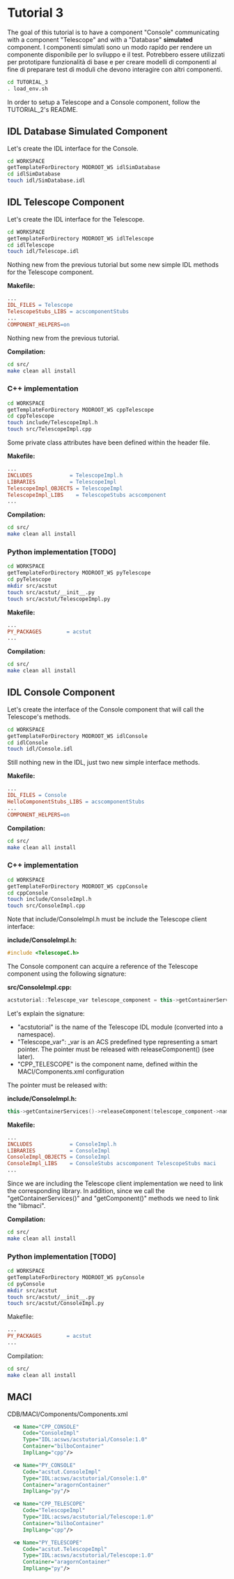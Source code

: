 # Tutorial 3
The goal of this tutorial is to have a component "Console" communicating with a component "Telescope" and with a "Database" **simulated** component. I componenti simulati sono un modo rapido per rendere un componente disponibile per lo sviluppo e il test. Potrebbero essere utilizzati per prototipare funzionalità di base e per creare modelli di componenti al fine di preparare test di moduli che devono interagire con altri componenti.
```bash
cd TUTORIAL_3
. load_env.sh
```
In order to setup a Telescope and a Console component, follow the TUTORIAL_2's README.

## IDL Database Simulated Component
Let's create the IDL interface for the Console.
```bash
cd WORKSPACE
getTemplateForDirectory MODROOT_WS idlSimDatabase
cd idlSimDatabase
touch idl/SimDatabase.idl
```








## IDL Telescope Component
Let's create the IDL interface for the Telescope.
```bash
cd WORKSPACE
getTemplateForDirectory MODROOT_WS idlTelescope
cd idlTelescope
touch idl/Telescope.idl
```
Nothing new from the previous tutorial but some new simple IDL methods for the Telescope component.

**Makefile:**
```makefile
...
IDL_FILES = Telescope
TelescopeStubs_LIBS = acscomponentStubs
...
COMPONENT_HELPERS=on
```
Nothing new from the previous tutorial.

**Compilation:**
```bash
cd src/
make clean all install
```
### C++ implementation
```bash
cd WORKSPACE
getTemplateForDirectory MODROOT_WS cppTelescope
cd cppTelescope
touch include/TelescopeImpl.h
touch src/TelescopeImpl.cpp
```
Some private class attributes have been defined within the header file. 

**Makefile:**
```makefile
...
INCLUDES            = TelescopeImpl.h
LIBRARIES           = TelescopeImpl
TelescopeImpl_OBJECTS = TelescopeImpl
TelescopeImpl_LIBS    = TelescopeStubs acscomponent
...
```
**Compilation:**
```bash
cd src/
make clean all install
```
### Python implementation [TODO]
```bash
cd WORKSPACE
getTemplateForDirectory MODROOT_WS pyTelescope
cd pyTelescope
mkdir src/acstut
touch src/acstut/__init__.py
touch src/acstut/TelescopeImpl.py
```
**Makefile:**
```makefile
...
PY_PACKAGES        = acstut
...
```
**Compilation:**
```bash
cd src/
make clean all install
```


## IDL Console Component
Let's create the interface of the Console component that will call the Telescope's methods.
```bash
cd WORKSPACE
getTemplateForDirectory MODROOT_WS idlConsole
cd idlConsole
touch idl/Console.idl
```
Still nothing new in the IDL, just two new simple interface methods.

**Makefile:**
```makefile
...
IDL_FILES = Console
HelloComponentStubs_LIBS = acscomponentStubs
...
COMPONENT_HELPERS=on
```
**Compilation:**
```bash
cd src/
make clean all install
```

### C++ implementation
```bash
cd WORKSPACE
getTemplateForDirectory MODROOT_WS cppConsole
cd cppConsole
touch include/ConsoleImpl.h
touch src/ConsoleImpl.cpp
```
Note that include/ConsoleImpl.h must be include the Telescope client interface:

**include/ConsoleImpl.h:**
```cpp
#include <TelescopeC.h>
```
The Console component can acquire a reference of the Telescope component using the following signature:

**src/ConsoleImpl.cpp:**
```cpp
acstutorial::Telescope_var telescope_component = this->getContainerServices()->getComponent<acstutorial::Telescope>("CPP_TELESCOPE");
```
Let's explain the signature:
* "acstutorial" is the name of the Telescope IDL module (converted into a namespace).
* "Telescope_var": <interface>_var is an ACS predefined type representing a smart pointer. The pointer must be released with releaseComponent() (see later).
* "CPP_TELESCOPE" is the component name, defined within the MACI/Components.xml configuration

The pointer must be released with:

**include/ConsoleImpl.h:**
```cpp
this->getContainerServices()->releaseComponent(telescope_component->name());
```

**Makefile:**
```makefile
...
INCLUDES            = ConsoleImpl.h
LIBRARIES           = ConsoleImpl
ConsoleImpl_OBJECTS = ConsoleImpl
ConsoleImpl_LIBS    = ConsoleStubs acscomponent TelescopeStubs maci
...
```
Since we are including the Telescope client implementation we need to link the corresponding library. In addition, since we call the "getContainerServices()" and "getComponent()" methods we need to link the "libmaci".

**Compilation:**
```bash
cd src/
make clean all install
```
### Python implementation [TODO]
```bash
cd WORKSPACE
getTemplateForDirectory MODROOT_WS pyConsole
cd pyConsole
mkdir src/acstut
touch src/acstut/__init__.py
touch src/acstut/ConsoleImpl.py
```
Makefile:
```makefile
...
PY_PACKAGES        = acstut
...
```
Compilation:
```bash
cd src/
make clean all install
```

## MACI
CDB/MACI/Components/Components.xml
```xml
  <e Name="CPP_CONSOLE"
     Code="ConsoleImpl"
     Type="IDL:acsws/acstutorial/Console:1.0"
     Container="bilboContainer"
     ImplLang="cpp"/>

  <e Name="PY_CONSOLE"
     Code="acstut.ConsoleImpl"
     Type="IDL:acsws/acstutorial/Console:1.0"
     Container="aragornContainer"
     ImplLang="py"/>

  <e Name="CPP_TELESCOPE"
     Code="TelescopeImpl"
     Type="IDL:acsws/acstutorial/Telescope:1.0"
     Container="bilboContainer"
     ImplLang="cpp"/>

  <e Name="PY_TELESCOPE"
     Code="acstut.TelescopeImpl"
     Type="IDL:acsws/acstutorial/Telescope:1.0"
     Container="aragornContainer"
     ImplLang="py"/>

```

